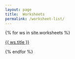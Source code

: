 ```yaml
---
layout: page
title:  Worksheets
permalink: /worksheet-list/
---
```


{% for ws in site.worksheets %}
  <p>
    <a target="_parent" href="..{{ ws.url }}">
      {{ ws.title }}
    </a>
  </p>
{% endfor %}

